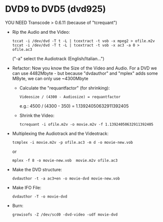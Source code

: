 # DVD9 to DVD5 (dvd925)
YOU NEED Transcode > 0.6.11 (because of "tcrequant")

- Rip the Audio and the Video:
  ```
  tccat -i /dev/dvd -T t -L | tcextract -t vob -x mpeg2 > ofile.m2v 
  tccat -i /dev/dvd -T t -L | tcextract -t vob -x ac3 -a 0 > ofile.ac3 
  ```
  ("-a" select the Audiotrack (English/Italian...") 

- Refactor:
  Now you know the Size of the Video and Audio. For a DVD we can use 4482Mbyte - but because "dvdauthor" and "mplex" adds some MByte, we can only use ~4300Mbyte 
  - Calculate the "requantfactor" (for shrinking):
    ```
    Videosize / (4300 - Audiosize) = requantfactor 
    ```
    e.g.: 4500 / (4300 - 350) = 1.13924050632911392405

  - Shrink the Video:
    ```
    tcrequant -i ofile.m2v -o movie.m2v -f 1.13924050632911392405
    ```
    
- Multiplexing the Audiotrack and the Videotrack:
  ```
  tcmplex -i movie.m2v -p ofile.ac3 -m d -o movie-new.vob
  ```
  or
  ```
  mplex -f 8 -o movie-new.vob  movie.m2v ofile.ac3
  ```

- Make the DVD structure:
  ```
  dvdauthor -t -a ac3+en -o movie-dvd movie-new.vob
  ```
  
- Make IFO File:
  ```
  dvdauthor -T -o movie-dvd
  ```
- Burn:
  ```
  growisofs -Z /dev/scd0 -dvd-video -udf movie-dvd
  ```
